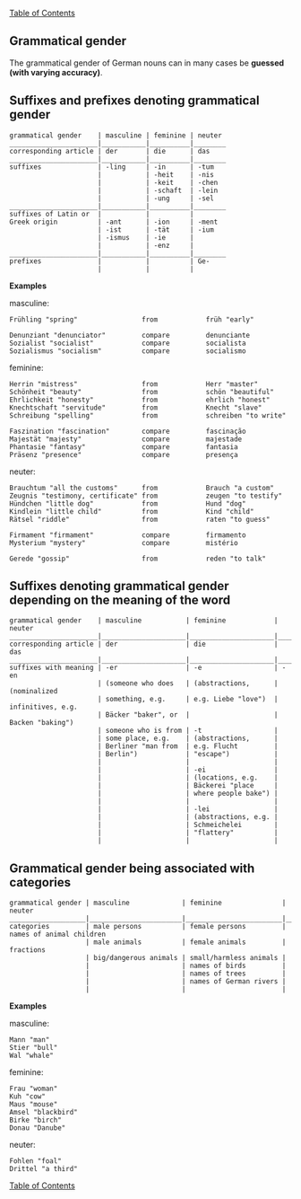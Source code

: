 [Table of Contents](Readme.md)

Grammatical gender
-

The grammatical gender of German nouns can in many cases be **guessed (with varying accuracy)**.

Suffixes and prefixes denoting grammatical gender
-

    grammatical gender    | masculine | feminine | neuter
    ______________________|___________|__________|________
    corresponding article | der       | die      | das
    ______________________|___________|__________|________
    suffixes              | -ling     | -in      | -tum
                          |           | -heit    | -nis
                          |           | -keit    | -chen
                          |           | -schaft  | -lein
                          |           | -ung     | -sel
    ______________________|___________|__________|________
    suffixes of Latin or  |           |          |
    Greek origin          | -ant      | -ion     | -ment
                          | -ist      | -tät     | -ium
                          | -ismus    | -ie      |
                          |           | -enz     |
    ______________________|___________|__________|________
    prefixes              |           |          | Ge-
                          |           |          |


**Examples**

masculine:

    Frühling "spring"                from            früh "early"

    Denunziant "denunciator"         compare         denunciante
    Sozialist "socialist"            compare         socialista
    Sozialismus "socialism"          compare         socialismo

feminine:

    Herrin "mistress"                from            Herr "master"
    Schönheit "beauty"               from            schön "beautiful"
    Ehrlichkeit "honesty"            from            ehrlich "honest"
    Knechtschaft "servitude"         from            Knecht "slave"
    Schreibung "spelling"            from            schreiben "to write"

    Faszination "fascination"        compare         fascinação
    Majestät "majesty"               compare         majestade
    Phantasie "fantasy"              compare         fantasia
    Präsenz "presence"               compare         presença

neuter:

    Brauchtum "all the customs"      from            Brauch "a custom"
    Zeugnis "testimony, certificate" from            zeugen "to testify"
    Hündchen "little dog"            from            Hund "dog"
    Kindlein "little child"          from            Kind "child"
    Rätsel "riddle"                  from            raten "to guess"

    Firmament "firmament"            compare         firmamento
    Mysterium "mystery"              compare         mistério

    Gerede "gossip"                  from            reden "to talk"


Suffixes denoting grammatical gender depending on the meaning of the word
-

    grammatical gender    | masculine           | feminine            | neuter
    ______________________|_____________________|_____________________|___________________
    corresponding article | der                 | die                 | das
    ______________________|_____________________|_____________________|___________________
    suffixes with meaning | -er                 | -e                  | -en
                          | (someone who does   | (abstractions,      | (nominalized
                          | something, e.g.     | e.g. Liebe "love")  | infinitives, e.g.
                          | Bäcker "baker", or  |                     | Backen "baking")
                          | someone who is from | -t                  |
                          | some place, e.g.    | (abstractions,      |
                          | Berliner "man from  | e.g. Flucht         |
                          | Berlin")            | "escape")           |
                          |                     |                     |
                          |                     | -ei                 |
                          |                     | (locations, e.g.    |
                          |                     | Bäckerei "place     |
                          |                     | where people bake") |
                          |                     |                     |
                          |                     | -lei                |
                          |                     | (abstractions, e.g. |
                          |                     | Schmeichelei        |
                          |                     | "flattery"          |
                          |                     |                     |

Grammatical gender being associated with categories
-

    grammatical gender | masculine             | feminine               | neuter
    ___________________|_______________________|________________________|__________________________
    categories         | male persons          | female persons         | names of animal children
                       | male animals          | female animals         | fractions
                       | big/dangerous animals | small/harmless animals |
                       |                       | names of birds         |
                       |                       | names of trees         |
                       |                       | names of German rivers |
                       |                       |                        |

**Examples**

masculine:

    Mann "man"
    Stier "bull"
    Wal "whale"

feminine:

    Frau "woman"
    Kuh "cow"
    Maus "mouse"
    Amsel "blackbird"
    Birke "birch"
    Donau "Danube"

neuter:

    Fohlen "foal"
    Drittel "a third"


[Table of Contents](Readme.md)



